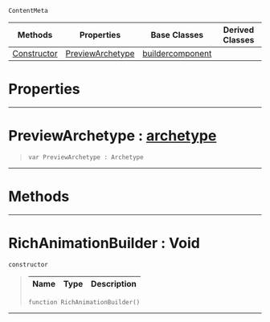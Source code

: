  `ContentMeta`

|Methods|Properties|Base Classes|Derived Classes|
|---|---|---|---|
|[ Constructor](https://github.com/ZilchEngine/ZilchDocs/blob/master/code_reference/class_reference/richanimationbuilder.md#richanimationbuilder-voi)|[ PreviewArchetype](https://github.com/ZilchEngine/ZilchDocs/blob/master/code_reference/class_reference/richanimationbuilder.md#previewarchetype-zilch-en)|[buildercomponent](https://github.com/ZilchEngine/ZilchDocs/blob/master/code_reference/class_reference/buildercomponent.md)| |


 #  Properties


---  
 #  PreviewArchetype : [archetype](https://github.com/ZilchEngine/ZilchDocs/blob/master/code_reference/class_reference/archetype.md)

> 
> ``` lang=cpp, name=Nada
> var PreviewArchetype : Archetype


---  
 #  Methods


---  
 #  RichAnimationBuilder : Void

 `constructor`

> 
> |Name|Type|Description|
> |---|---|---|
> ``` lang=cpp, name=Nada
> function RichAnimationBuilder()
> ``` 


---  
 

 